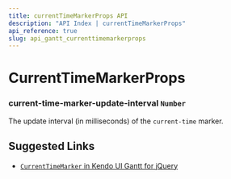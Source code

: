 ```yaml
---
title: currentTimeMarkerProps API
description: "API Index | currentTimeMarkerProps"
api_reference: true
slug: api_gantt_currenttimemarkerprops
---
```


# CurrentTimeMarkerProps

### current-time-marker-update-interval `Number`

The update interval (in milliseconds) of the `current-time` marker.

## Suggested Links

* [`CurrentTimeMarker` in Kendo UI Gantt for jQuery](https://docs.telerik.com/kendo-ui/api/javascript/ui/gantt/configuration/currenttimemarker)
